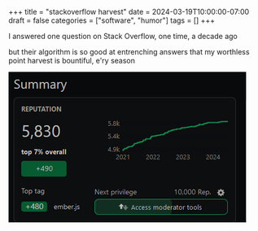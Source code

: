 +++
title = "stackoverflow harvest"
date = 2024-03-19T10:00:00-07:00
draft = false
categories = ["software", "humor"]
tags = []
+++

I answered one question on Stack Overflow, one time, a decade ago

but their algorithm is so good at entrenching answers that my worthless point harvest is bountiful, e'ry season

![](./harvest.png)